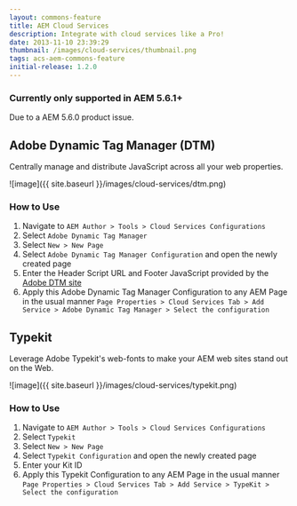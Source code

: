 ```yaml
---
layout: commons-feature
title: AEM Cloud Services
description: Integrate with cloud services like a Pro!
date: 2013-11-10 23:39:29
thumbnail: /images/cloud-services/thumbnail.png
tags: acs-aem-commons-feature
initial-release: 1.2.0
---
```


### Currently only supported in AEM 5.6.1+

Due to a AEM 5.6.0 product issue.


## Adobe Dynamic Tag Manager (DTM)

Centrally manage and distribute JavaScript across all your web properties.

![image]({{ site.baseurl }}/images/cloud-services/dtm.png)

### How to Use

1. Navigate to `AEM Author > Tools > Cloud Services Configurations`
2. Select `Adobe Dynamic Tag Manager`
3. Select `New > New Page`
4. Select `Adobe Dynamic Tag Manager Configuration` and open the newly created page
5. Enter the Header Script URL and Footer JavaScript provided by the [Adobe DTM site](http://dtm.adobe.com)
6. Apply this Adobe Dynamic Tag Manager Configuration to any AEM Page in the usual manner
	`Page Properties > Cloud Services Tab > Add Service > Adobe Dynamic Tag Manager > Select the configuration`


## Typekit

Leverage Adobe Typekit's web-fonts to make your AEM web sites stand out on the Web.

![image]({{ site.baseurl }}/images/cloud-services/typekit.png)

### How to Use

1. Navigate to `AEM Author > Tools > Cloud Services Configurations`
2. Select `Typekit`
3. Select `New > New Page`
4. Select `Typekit Configuration` and open the newly created page
5. Enter your Kit ID
6. Apply this Typekit Configuration to any AEM Page in the usual manner
	`Page Properties > Cloud Services Tab > Add Service > TypeKit > Select the configuration`



